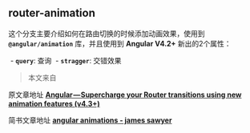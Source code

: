 ## router-animation

这个分支主要介绍如何在路由切换的时候添加动画效果，使用到 **`@angular/animation`** 库，并且使用到 **Angular V4.2+** 新出的2个属性：

  - **`query`**: 查询
  - **`stragger`**: 交错效果
  
  
> 本文来自

原文章地址 **[Angular — Supercharge your Router transitions using new animation features (v4.3+)](https://medium.com/@gerard.sans/angular-supercharge-your-router-transitions-using-new-animation-features-v4-3-3eb341ede6c8)**

简书文章地址 **[angular animations - james sawyer](http://www.jianshu.com/writer#/notebooks/11763677/notes/14995131)**
  
